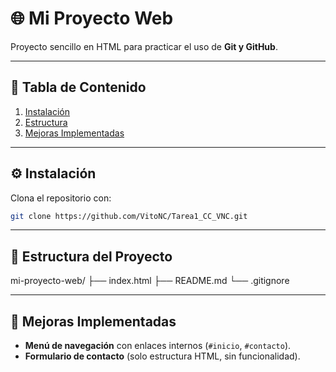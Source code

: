 # 🌐 Mi Proyecto Web

Proyecto sencillo en HTML para practicar el uso de **Git y GitHub**.

---

## 📑 Tabla de Contenido

1. [Instalación](#instalación)
2. [Estructura](#estructura)
3. [Mejoras Implementadas](#mejoras-implementadas)

---

## ⚙️ Instalación

Clona el repositorio con:
```bash
git clone https://github.com/VitoNC/Tarea1_CC_VNC.git
```
---

## 📂 Estructura del Proyecto

mi-proyecto-web/
├── index.html
├── README.md
└── .gitignore

---

## 🚀 Mejoras Implementadas

- **Menú de navegación** con enlaces internos (`#inicio`, `#contacto`).
- **Formulario de contacto** (solo estructura HTML, sin funcionalidad).

